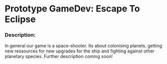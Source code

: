 # Prototype GameDev: Escape To Eclipse

### Description:
In general our game is a space-shooter. Its about colonising planets, getting new ressources for new upgrades for the ship and fighting against other planetary species. Further description coming soon!
